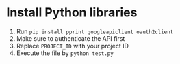 # Install Python libraries

1. Run `pip install pprint googleapiclient oauth2client`
2. Make sure to authenticate the API first
3. Replace `PROJECT_ID` with your project ID
4. Execute the file by `python test.py`
